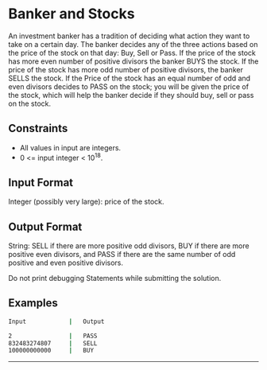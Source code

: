 # Banker and Stocks

An investment banker has a tradition of deciding what action they want to take on a certain day. The banker decides any of the three actions based on the price of the stock on that day: Buy, Sell or Pass. If the price of the stock has more even number of positive divisors the banker BUYS the stock. If the price of the stock has more odd number of positive divisors, the banker SELLS the stock. If the Price of the stock has an equal number of odd and even divisors decides to PASS on the stock; you will be given the price of the stock, which will help the banker decide if they should buy, sell or pass on the stock.

## Constraints

* All values in input are integers.
* 0 <= input integer < 10<sup>18</sup>.

## Input Format

Integer (possibly very large): price of the stock.

## Output Format

String: SELL if there are more positive odd divisors, BUY if there are more positive even divisors, and PASS if there are the same number of odd positive and even positive divisors.

Do not print debugging Statements while submitting the solution.

## Examples

```bash
Input            |   Output
```

```bash
2                |   PASS
832483274807     |   SELL
100000000000     |   BUY
```

<hr/>
